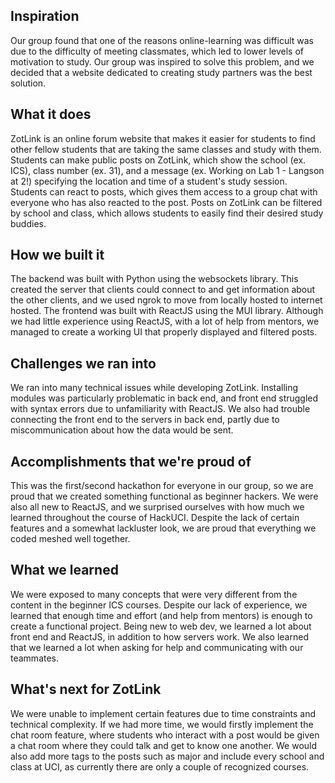 ## Inspiration
Our group found that one of the reasons online-learning was difficult was due to the difficulty of meeting classmates, which led to lower levels of motivation to study. Our group was inspired to solve this problem, and we decided that a website dedicated to creating study partners was the best solution.
## What it does
ZotLink is an online forum website that makes it easier for students to find other fellow students that are taking the same classes and study with them. Students can make public posts on ZotLink, which show the school (ex. ICS), class number (ex. 31), and a message (ex. Working on Lab 1 - Langson at 2!) specifying the location and time of a student's study session. Students can react to posts, which gives them access to a group chat with everyone who has also reacted to the post. Posts on ZotLink can be filtered by school and class, which allows students to easily find their desired study buddies.
## How we built it
The backend was built with Python using the websockets library. This created the server that clients could connect to and get information about the other clients, and we used ngrok to move from locally hosted to internet hosted. The frontend was built with ReactJS using the MUI library. Although we had little experience using ReactJS, with a lot of help from mentors, we managed to create a working UI that properly displayed and filtered posts.
## Challenges we ran into
We ran into many technical issues while developing ZotLink. Installing modules was particularly problematic in back end, and front end struggled with syntax errors due to unfamiliarity with ReactJS. We also had trouble connecting the front end to the servers in back end, partly due to miscommunication about how the data would be sent.
## Accomplishments that we're proud of
This was the first/second hackathon for everyone in our group, so we are proud that we created something functional as beginner hackers. We were also all new to ReactJS, and we surprised ourselves with how much we learned throughout the course of HackUCI. Despite the lack of certain features and a somewhat lackluster look, we are proud that everything we coded meshed well together.
## What we learned
We were exposed to many concepts that were very different from the content in the beginner ICS courses. Despite our lack of experience, we learned that enough time and effort (and help from mentors) is enough to create a functional project. Being new to web dev, we learned a lot about front end and ReactJS, in addition to how servers work. We also learned that we learned a lot when asking for help and communicating with our teammates.
## What's next for ZotLink
We were unable to implement certain features due to time constraints and technical complexity. If we had more time, we would firstly implement the chat room feature, where students who interact with a post would be given a chat room where they could talk and get to know one another. We would also add more tags to the posts such as major and include every school and class at UCI, as currently there are only a couple of recognized courses.
